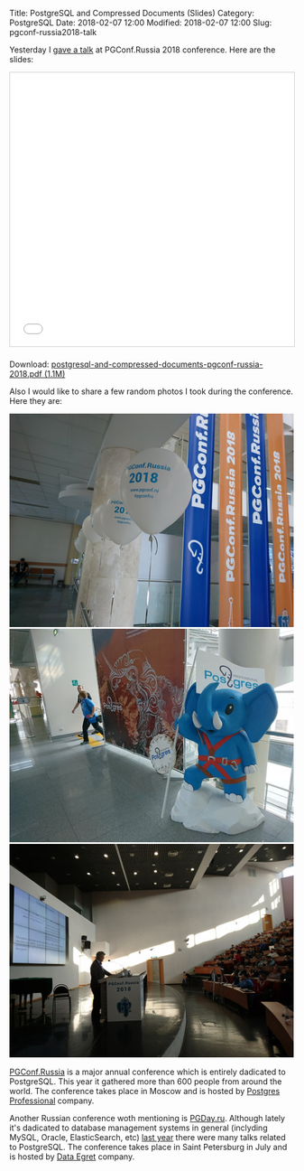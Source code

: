Title: PostgreSQL and Compressed Documents (Slides)
Category: PostgreSQL
Date: 2018-02-07 12:00
Modified: 2018-02-07 12:00
Slug: pgconf-russia2018-talk

Yesterday I [gave a talk][talk] at PGConf.Russia 2018 conference. Here are
the slides:

<iframe src="//www.slideshare.net/slideshow/embed_code/key/A1bUQbzqnZ1RCZ" width="595" height="485" frameborder="0" marginwidth="0" marginheight="0" scrolling="no" style="border:1px solid #CCC; border-width:1px; margin-bottom:5px; max-width: 100%;" allowfullscreen> </iframe>

Download: [postgresql-and-compressed-documents-pgconf-russia-2018.pdf (1.1M)][dwnl]

Also I would like to share a few random photos I took during the conference.
Here they are:

![PGConf.Russia 2018: Photo 1 of 3](/static/2018/pgconf-russia-2018-1-of-3.jpg)
![PGConf.Russia 2018: Photo 2 of 3](/static/2018/pgconf-russia-2018-2-of-3.jpg)
![PGConf.Russia 2018: Photo 3 of 3](/static/2018/pgconf-russia-2018-3-of-3.jpg)

[PGConf.Russia][pgconf-ru] is a major annual conference which is entirely
dadicated to PostgreSQL. This year it gathered more than 600 people from around
the world. The conference takes place in Moscow and is hosted by [Postgres
Professional][pgpro] company.

Another Russian conference woth mentioning is [PGDay.ru][pgday]. Although lately
it's dadicated to database management systems in general (inclyding MySQL,
Oracle, ElasticSearch, etc) [last year][ly] there were many talks related to
PostgreSQL. The conference takes place in Saint Petersburg in July and is hosted
by [Data Egret][de] company. 

[talk]: https://pgconf.ru/2018/107204
[pgconf-ru]: https://pgconf.ru/
[pgpro]: https://postgrespro.com/
[de]: http://data-egret.ru/
[ly]: https://afiskon.github.io/pgday2017-talk.html
[pgday]: https://pgday.ru/
[dwnl]: /static/2018/postgresql-and-compressed-documents-pgconf-russia-2018.pdf
